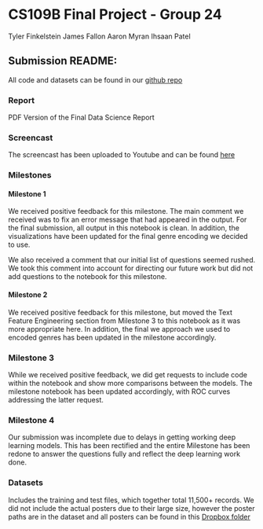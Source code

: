 # CS109B Final Project - Group 24
Tyler Finkelstein
James Fallon
Aaron Myran
Ihsaan Patel

## Submission README:

All code and datasets can be found in our [github repo](https://github.com/All-Star-Vipers/CS109B-Final-Project)

### Report

PDF Version of the Final Data Science Report

### Screencast

The screencast has been uploaded to Youtube and can be found [here](https://www.youtube.com/watch?v=z6x9tZp_J7w&feature=youtu.be)

### Milestones

#### Milestone 1  
We received positive feedback for this milestone. The main comment we received was to fix an error message that had appeared in the output. For the final submission, all output in this notebook is clean. In addition, the visualizations have been updated for the final genre encoding we decided to use.

We also received a comment that our initial list of questions seemed rushed. We took this comment into account for directing our future work but did not add questions to the notebook for this milestone.  

#### Milestone 2  
We received positive feedback for this milestone, but moved the Text Feature Engineering section from Milestone 3 to this notebook as it was more appropriate here. In addition, the final we approach we used to encoded genres has been updated in the milestone accordingly. 

### Milestone 3
While we received positive feedback, we did get requests to include code within the notebook and show more comparisons between the models. The milestone notebook has been updated accordingly, with ROC curves addressing the latter request.  

### Milestone 4
Our submission was incomplete due to delays in getting working deep learning models. This has been rectified and the entire Milestone has been redone to answer the questions fully and reflect the deep learning work done.

### Datasets

Includes the training and test files, which together total 11,500+ records. We did not include the actual posters due to their large size, however the poster paths are in the dataset and all posters can be found in this [Dropbox folder](https://www.dropbox.com/sh/ns6ghyg1br4z592/AADgwfXDS4kHjQeFoCjvn1Jga?dl=0)